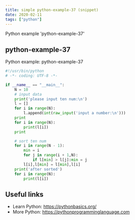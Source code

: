 ```yaml
---
title: simple python-example-37 (snippet)
date: 2020-02-11
tags: ["python"]
---
```

Python example 'python-example-37'


## python-example-37

Python example: python-example-37

```python
#!/usr/bin/python
# -*- coding: UTF-8 -*-

if __name__ == "__main__":
    N = 10
    # input data
    print('please input ten num:\n')
    l = []
    for i in range(N):
        l.append(int(raw_input('input a number:\n')))
    print
    for i in range(N):
        print(l[i])
    print

    # sort ten num
    for i in range(N - 1):
        min = i
        for j in range(i + 1,N):
            if l[min] > l[j]:min = j
        l[i],l[min] = l[min],l[i]
    print('after sorted')
    for i in range(N):
        print(l[i])


```

## Useful links

- Learn Python: https://pythonbasics.org/
- More Python: https://pythonprogramminglanguage.com
